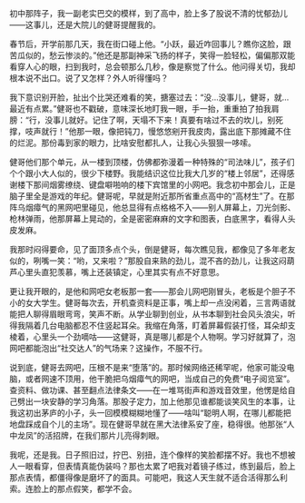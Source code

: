 初中那阵子，我一副老实巴交的模样，到了高中，脸上多了股说不清的忧郁劲儿——这事儿，还是大院儿的健哥提醒我的。

春节后，开学前那几天，我在街口碰上他。“小跃，最近咋回事儿？瞧你这脸，跟苦瓜似的，愁云惨淡的。”他还是那副神采飞扬的样子，笑得一脸轻松，偏偏那双能看穿人心的眼，扫到我时，总会顿那么几秒，像是察觉了什么。他问得关切，我却根本说不出口。说了又怎样？外人听得懂吗？

我下意识别开脸，扯出个比哭还难看的笑，搪塞过去：“没…没事儿，健哥，就…最近有点累。”健哥也不戳破，意味深长地盯我一眼，手一抬，重重拍了拍我肩膀：“行，没事儿就好。记住了啊，天塌不下来！真要有啥过不去的坎儿，别死撑，吱声就行！”他那一眼，像把钝刀，慢悠悠剜开我皮肉，露出底下那摊藏不住的烂泥。那份毒到家的眼力，比啥安慰都扎人，让我心头狠狠一哆嗦。

健哥他们那个单元，从一楼到顶楼，仿佛都弥漫着一种特殊的“司法味儿”，孩子们个个跟小大人似的，很少下楼野。我能结识这位比我大几岁的“楼上邻居”，还得感谢楼下那间烟雾缭绕、键盘噼啪响的楼下宾馆里的小网吧。我念初中那会儿，正是脑子里全是游戏的年纪。健哥呢，早就是附近那所省重点高中的“高材生”了。在那阵乌烟瘴气的黑网吧里碰见，他总显得有点格格不入——别人屏幕上，刀光剑影、枪林弹雨，他那屏幕上晃动的，全是密密麻麻的文字和图表，白底黑字，看得人头皮发麻。

我那时闷得要命，见了面顶多点个头，倒是健哥，每次瞧见我，都像见了多年老友似的，咧嘴一笑：“哟，又来啦？”那股自来熟的劲儿，混不吝的劲儿，让我这闷葫芦心里头直犯羡慕，嘴上还装镇定，心里其实有点不好意思。

更让我开眼的，是他和网吧女老板那一套——那会儿网吧刚冒头，老板是个胆子不小的女大学生。健哥每次去，开机查资料是正事，嘴上却一点没闲着，三言两语就能把人聊得眉眼弯弯，笑声不断。从学业聊到创业，从书本聊到社会风头浪尖，听得我隔着几台电脑都忍不住竖起耳朵。我缩在角落，盯着屏幕假装打怪，耳朵却支棱着，心里头一个劲嘀咕——这健哥，真是哪儿都是个人物啊。学习好就算了，泡网吧都能泡出“社交达人”的气场来？这操作，不服不行。

说到底，健哥去网吧，压根不是来“堕落”的。那时候网络还稀罕呢，他家可能没电脑，或者网速不顶用，他干脆把乌烟瘴气的网吧，当成自己的免费“电子阅览室”。查资料、做功课、甚至翻点法律条文——在一堆骂街声和游戏音效里，他愣是给自己劈出一块安静的学习角落。那股子定力，加上他那见谁都能谈笑风生的本事，让我这初出茅庐的小子，头一回模模糊糊地懂了——啥叫“聪明人啊，在哪儿都能把地盘踩成自个儿的主场”。现在健哥早就在黑大法律系安了座，稳得很。他那张“人中龙凤”的活招牌，在我们那片儿亮得刺眼。

我呢，还是我。日子照旧过，拧巴、别扭，连个像样的笑脸都摆不好。我也不想被人一眼看穿，但表情真能伪装吗？那也太累了吧我对着镜子练过，练到最后，脸上那点表情，都僵得像是磨坏了的面具。可能吧，我这人天生就不适合活得那么利索。连脸上的那点假笑，都学不会。